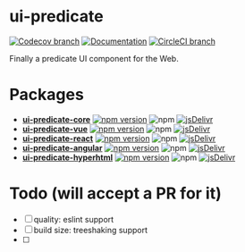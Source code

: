 # ui-predicate

[![Codecov branch](https://img.shields.io/codecov/c/github/fgribreau/ui-predicate/master.svg)](https://codecov.io/gh/fgribreau/ui-predicate) [![Documentation](https://img.shields.io/badge/documentation-yes-brightgreen.svg)](https://fgribreau.github.io/ui-predicate/api/) [![CircleCI branch](https://img.shields.io/circleci/project/github/fgribreau/ui-predicate/master.svg)](https://circleci.com/gh/fgribreau/ui-predicate)

Finally a predicate UI component for the Web.

# Packages

- **[ui-predicate-core](packages/ui-predicate-core)** [![npm version](https://img.shields.io/npm/v/ui-predicate-core.svg)](https://www.npmjs.com/package/ui-predicate-core)
![npm](https://img.shields.io/npm/dm/ui-predicate-core.svg) [![jsDelivr](https://data.jsdelivr.com/v1/package/npm/ui-predicate-core/badge)](https://www.jsdelivr.com/package/npm/ui-predicate-core)
- **[ui-predicate-vue](packages/ui-predicate-vue)** [![npm version](https://img.shields.io/npm/v/ui-predicate-core.svg)](https://www.npmjs.com/package/ui-predicate-core)
![npm](https://img.shields.io/npm/dm/ui-predicate-vue.svg) [![jsDelivr](https://data.jsdelivr.com/v1/package/npm/ui-predicate-core/badge)](https://www.jsdelivr.com/package/npm/ui-predicate-core)
- **[ui-predicate-react](packages/ui-predicate-react)** [![npm version](https://img.shields.io/npm/v/ui-predicate-react.svg)](https://www.npmjs.com/package/ui-predicate-react)
![npm](https://img.shields.io/npm/dm/ui-predicate-react.svg) [![jsDelivr](https://data.jsdelivr.com/v1/package/npm/ui-predicate-react/badge)](https://www.jsdelivr.com/package/npm/ui-predicate-react)
- **[ui-predicate-angular](packages/ui-predicate-angular)** [![npm version](https://img.shields.io/npm/v/ui-predicate-angular.svg)](https://www.npmjs.com/package/ui-predicate-angular)
![npm](https://img.shields.io/npm/dm/ui-predicate-angular.svg) [![jsDelivr](https://data.jsdelivr.com/v1/package/npm/ui-predicate-angular/badge)](https://www.jsdelivr.com/package/npm/ui-predicate-angular)
- **[ui-predicate-hyperhtml](packages/ui-predicate-hyperhtml)** [![npm version](https://img.shields.io/npm/v/ui-predicate-hyperhtml.svg)](https://www.npmjs.com/package/ui-predicate-hyperhtml)
![npm](https://img.shields.io/npm/dm/ui-predicate-hyperhtml.svg) [![jsDelivr](https://data.jsdelivr.com/v1/package/npm/ui-predicate-hyperhtml/badge)](https://www.jsdelivr.com/package/npm/ui-predicate-hyperhtml)


# Todo (will accept a PR for it)

- [ ] quality: eslint support
- [ ] build size: treeshaking support
- [ ]
